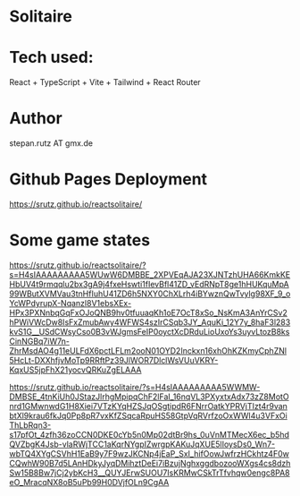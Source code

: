 
# Solitaire

# Tech used:

React + TypeScript + Vite + Tailwind + React Router

# Author

stepan.rutz AT gmx.de

# Github Pages Deployment

https://srutz.github.io/reactsolitaire/

# Some game states

https://srutz.github.io/reactsolitaire/?s=H4sIAAAAAAAAA5WUwW6DMBBE_2XPVEqAJA23XJNTzhUHA66KmkKEHbUV4t9rmqqlu2bx3gA9j4fxeHswti1fIevBfl41ZD_vEdRNpT8ge1hHUKquMpA99WButXVMVau3tnHfIuhU41ZD6h5NXY0ChXLrh4iBYwznQwTvylg98XF_9_oYcWPdyrupX-Nqanzl8V1ebsXEx-HPx3PXNnbqGqFxOJoQNB9hv0tfuuaqKh1oE7OcT8xSo_NsKmA3AnYrCSv2hPWiVWcDw8IsFxZmubAwy4WFWS4szIrCSqb3JY_AquKi_12Y7y_8haF3l283kvS1G__USdCWsyCso0B3vWJgmsFeIP0oyctXcDRduLioUxoYs3uyvLtozB8ksCinNGBq7iW7n-ZhrMsdAO4g11eULFdX6pctLFLm2ooN01OYD2Inckxn16xhOhKZKmyCphZNl5HcLt-DXXhfjvMoTp9RRftPz39JlWOR7DlclWsVUuVKRY-KqxUS5jpFhX21yocvQRKuZgELAAA


https://srutz.github.io/reactsolitaire/?s=H4sIAAAAAAAAA5WWMW-DMBSE_4tnKiUh0JStazJlrhgMpipqChF2lFaI_16nqVL3PXyxtxAdx73zZ8MotOnrd1GMwnwdG1H8Xiei7VTzKYqHZSJqOSgtipdR6FNrrOatkYPRVjTIzt4r9vanbtXl9krau6fkJq0Pp8pR7vxKfZSqcaRpuHS58GtpVqRVrfzoOxWWl4u3VFxOiThLbRqn3-s17pfOt_4zfh36zoCCN0DKE0cYb5n0Mp02dtBr9hs_0uVnMTMecX6ec_b5hdQVZbgK4Jsb-vlaRWjTCC1aKqrNYgpIZwrgpKAKuJqXUE5lIoysDs0_Wn7-wbTQ4XYgCSVhH1EaB9y7F9wzJKCNp4jEaP_SxI_hifOowJwfrzHCkhtz4F0wCQwhW90B7d5LAnHDkyJyqDMihztDeEi7iBzujNghxggdbozooWXgs4cs8dzhSw15B8Bw7jCj2ybKcH3__QUYJErwSUOU7IsKRMwCSkTrTfvhqw0engc8PA8eO_MracqNX8oB5uPb99H0DVjfOLn9CgAA

